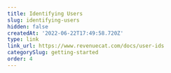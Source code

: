 ```yaml
---
title: Identifying Users
slug: identifying-users
hidden: false
createdAt: '2022-06-22T17:49:58.720Z'
type: link
link_url: https://www.revenuecat.com/docs/user-ids
categorySlug: getting-started
order: 4
---
```

